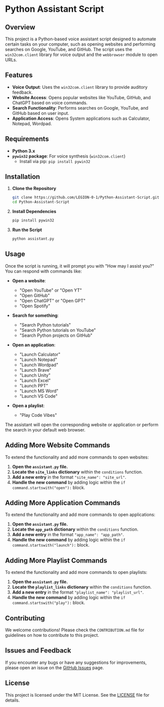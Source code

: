 # Python Assistant Script

## Overview

This project is a Python-based voice assistant script designed to automate certain tasks on your computer,
such as opening websites and performing searches on Google, YouTube, and GitHub.
The script uses the `win32com.client` library for voice output and the `webbrowser` module to open URLs.

## Features

- **Voice Output**: Uses the `win32com.client` library to provide auditory feedback.
- **Website Access**: Opens popular websites like YouTube, GitHub, and ChatGPT based on voice commands.
- **Search Functionality**: Performs searches on Google, YouTube, and GitHub based on user input.
- **Application Access**: Opens System applications such as Calculator, Notepad, Wordpad.

## Requirements

- **Python 3.x**
- **`pywin32` package**: For voice synthesis (`win32com.client`)
  - Install via pip: `pip install pywin32`

## Installation

1. **Clone the Repository**
   ```bash
   git clone https://github.com/LEGION-0-1/Python-Assistant-Script.git
   cd Python-Assistant-Script
   ```

2. **Install Dependencies**
   ```bash
   pip install pywin32
   ```

3. **Run the Script**
   ```bash
   python assistant.py
   ```

## Usage

Once the script is running, it will prompt you with "How may I assist you?" You can respond with commands like:

- **Open a website**:
  - "Open YouTube" or "Open YT"
  - "Open GitHub"
  - "Open ChatGPT" or "Open GPT"
  - "Open Spotify"
  
- **Search for something**:
  - "Search Python tutorials"
  - "Search Python tutorials on YouTube"
  - "Search Python projects on GitHub"
 
- **Open an application**:
  - "Launch Calculator"
  - "Launch Notepad"
  - "Launch Wordpad"
  - "Launch Brave"
  - "Launch Unity"
  - "Launch Excel"
  - "Launch PPT"
  - "Launch MS Word"
  - "Launch VS Code"

- **Open a playlist**:
  - "Play Code Vibes"

The assistant will open the corresponding website or application or perform the search in your default web browser.

## Adding More Website Commands

To extend the functionality and add more commands to open websites:

1. **Open the `assistant.py` file.**
2. **Locate the `site_links` dictionary** within the `conditions` function.
3. **Add a new entry** in the format `"site_name": "site_url"`.
4. **Handle the new command** by adding logic within the `if command.startswith("open"):` block.

## Adding More Application Commands

To extend the functionality and add more commands to open applications:

1. **Open the `assistant.py` file.**
2. **Locate the `app_path` dictionary** within the `conditions` function.
3. **Add a new entry** in the format `"app_name": "app_path"`.
4. **Handle the new command** by adding logic within the `if command.startswith("launch"):` block.

## Adding More Playlist Commands

To extend the functionality and add more commands to open playlists:

1. **Open the `assistant.py` file.**
2. **Locate the `playlist_links` dictionary** within the `conditions` function.
3. **Add a new entry** in the format `"playlist_name": "playlist_url"`.
4. **Handle the new command** by adding logic within the `if command.startswith("play"):` block.


## Contributing

We welcome contributions! Please check the `CONTRIBUTION.md` file for guidelines on how to contribute to this project.

## Issues and Feedback

If you encounter any bugs or have any suggestions for improvements, please open an issue on the [GitHub Issues](https://github.com/LEGION-0-1/Python-Assistant-Script/issues) page.

## License

This project is licensed under the MIT License. See the [LICENSE](LICENSE) file for details.
